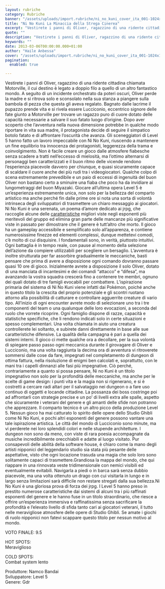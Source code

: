 ```yaml
---
layout: rubriche
category: Rubriche
banner: "/assets/uploads/import.rubriche/ni_no_kuni_cover_ita_001-1024x1179.jpg"
title: "Ni No Kuni La Minaccia della Strega Cinerea"
excerpt: "Vestirete i panni di Oliver, ragazzino di una ridente cittadina chiamata Motorville, il cui destino è legato a doppio filo a quello di un altro fantastico mondo. A seguito di un incidente orchestrato da poteri oscuri, Oliver perde la madre e si ritrova solo e sconsolato nella sua stanza a piangere sulla bambola di pezza [&hellip"
quote: ""
description: "Vestirete i panni di Oliver, ragazzino di una ridente cittadina chiamata Motorville, il cui destino è legato a doppio filo a quello di un altro fantastico mondo. A seguito di un incidente orchestrato da poteri oscuri, Oliver perde la madre e si ritrova solo e sconsolato nella sua stanza a piangere sulla bambola di pezza [&hellip"
keywords: ""
date: 2013-03-06T00:00:00.000+01:00
author: "Haile Anbessa"
cover: "/assets/uploads/import.rubriche/ni_no_kuni_cover_ita_001-1024x1179.jpg"
pagination:
  enabled: true

---
```


Vestirete i panni di Oliver, ragazzino di una ridente cittadina chiamata Motorville, il cui destino è legato a doppio filo a quello di un altro fantastico mondo. A seguito di un incidente orchestrato da poteri oscuri, Oliver perde la madre e si ritrova solo e sconsolato nella sua stanza a piangere sulla bambola di pezza che questa gli aveva regalato. Bagnato dalle lacrime il pupazzo prende vita e si rivela essere Lucciconio, eccentrico signore delle fate giunto a Motorville per trovare un ragazzo puro di cuore dotato delle capacità necessarie a salvare il suo fatato luogo d’origine. Dopo aver scoperto che l’avventura nella nuova dimensione potrebbe in qualche modo riportare in vita sua madre, il protagonista decide di seguire il simpatico botolo fatato e di affrontare l’oscurità che avanza. Gli sceneggiatori di Level 5 hanno fatto un lavoro impeccabile con Ni No Kuni, riuscendo a mantenere un fine equilibrio tra innocenza dei protagonisti, leggerezza della trama e coinvolgimento. Non è facile creare un gioco dalle atmosfere fiabesche senza scadere a tratti nell’eccesso di mielosità, ma l’ottimo alternarsi di personaggi ben caratterizzati e il buon ritmo delle vicende rendono l’esperienza piacevole davvero per chiunque, e quasi sicuramente capace di scaldare il cuore anche dei più rudi tra i videogiocatori. Qualche colpo di scena estremamente prevedibile e un paio di eccessi di ingenuità del buon Oliver non bastano certo a sminuire una fiaba che poco ha da invidiare ai lungometraggi del buon Miyazaki. Giocare all’ultima opera Level 5 è un’esperienza estremamente unica, non solo per la bellezza del comparto artistico ma anche perché fin dalle prime ore si nota una sorta di volontà intrinseca degli sviluppatori di trasmettere un chiaro messaggio ai giocatori. Ni No Kuni è una serenata, un poema d’amore dedicato ai jrpg, che raccoglie alcune delle [caratteristiche](http://www.hotgmc.com/?p=7410 "Click to Continue > by Browse to Save") migliori viste negli esponenti più meritevoli del gruppo ed elimina gran parte delle mancanze più significative viste in passato per dimostrare che il genere è tutt’altro che morto. Il gioco ha un gameplay accessibile e semplificato solo all’apparenza, e contiene numerosissime finezze ed elementi complessi, dunque mettetevi comodi, c’è molto di cui disquisire. I fondamentali sono, in verità, piuttosto intuitivi. Ogni battaglia è in tempo reale, con pause al momento della selezione dell’azione da compiere utilizzabili per scegliere un bersaglio. L’avventura è inoltre strutturata per far assorbire gradualmente le meccaniche, basti pensare che prima di avere a disposizione ogni comando dovranno passare quasi 10 ore di gioco. Inizialmente avrete a disposizione il solo Oliver, dotato di una manciata di incantesimi e dei comandi “attacco” e “difesa”, ma avanzando la vostra squadra crescerà fino a contenere tre membri, ognuno dei quali dotato di tre famigli evocabili per combattere. L’ispirazione primaria del sistema di Ni No Kuni viene infatti dai Pokémon, poiché anche in questo titolo la crescita del proprio potenziale e gli scontri ruotano attorno alla possibilità di catturare e controllare agguerrite creature di vario tipo. All’inizio di ogni encounter avrete modo di selezionare uno tra i tre componenti del team o una qualunque delle loro evocazioni, a seconda del ruolo che vorrete ricoprire. Ogni famiglio dispone di razze, capacità e statistiche specifiche, che li rendono indicati solo in certe situazioni e spesso complementari. Una volta chiamata in aiuto una creatura controllerete lei soltanto, e subirete danni direttamente in base alle sue caratteristiche difensive. La qualità della campagna è pari a quella dei sistemi interni. Il gioco ci mette qualche ora a decollare, per la sua volontà di spiegare passo passo ogni meccanica durante il girovagare di Oliver e Lucciconio, ma una volta raggiunta la decima ora di avventura vi ritroverete sommersi dalle cose da fare, impegnati nel completamento di dungeon di ottima fattura, nella risoluzione di enigmi ben calcolati e, soprattutto, con le mani tra i capelli dinnanzi alle fasi più impegnative. Ciò perché, contrariamente a quanto si possa pensare, Ni no Kuni è un titolo impegnativo non solo per la profondità delle meccaniche, ma anche per le scelte di game design: i punti vita e la magia non si rigenerano, e si è costretti a cercare radi altari per il salvataggio nei dungeon o a fare uso continuo di oggetti e locande cittadine. La possanza dei boss costringe poi ad affrontarli con strategie precise e un po’ di livelli extra alle spalle, aspetto che sicuramente i veterani del genere e gli amanti delle sfide non potranno che apprezzare. Il comparto tecnico è un altro picco della produzione Level 5\. Nessun gioco ha mai catturato lo spirito delle opere dello Studio Ghibli come Ni No Kuni, e pochi altri esponenti del genere possono vantare una tale ispirazione artistica. Le città del mondo di Lucciconio sono minute, ma vi perderete nei loro splendidi colori e nelle stupende architetture. I dungeon non sono da meno, con viste di rara poesia accompagnate da musiche incredibilmente orecchiabili e adatte al luogo visitato. Pur consapevoli delle abilità della software house, è chiaro come la mano degli artisti nipponici del leggendario studio sia stata più pesante delle aspettative, visto che ogni locazione trasuda una magia che solo loro sono solitamente capaci di trasmettere.Grandiosa la mappa del mondo, che qui riappare in una rinnovata veste tridimensionale con nemici visibili ed eventualmente evitabili. Navigarla a piedi o in barca sarà senza dubbio piacevole, ma una volta ottenuto un drago con cui visitarla in lungo e in largo senza limitazioni sarà difficile non restare stregati dalla sua bellezza.Ni No Kuni è una gloriosa prova di forza dei jrpg. I Level 5 hanno preso in prestito numerose caratteristiche dai sistemi di alcuni tra i più raffinati esponenti del genere e le hanno fuse in un titolo straordinario, che riesce a offrire un’esperienza immersiva e raffinatissima senza sacrificare la profondità e l’elevato livello di sfida tanto cari ai giocatori veterani, il tutto nelle meravigliose atmosfere delle opere di Studio Ghibli. Se amate i giochi di ruolo nipponici non fatevi scappare questo titolo per nessun motivo al mondo.

VOTO FINALE: 9.5

HOT SPOTS:  
Meraviglioso

COLD SPOTS:  
Combat system lento

Produttore: Namco Bandai  
Sviluppatore: Level 5  
Genere: Gdr